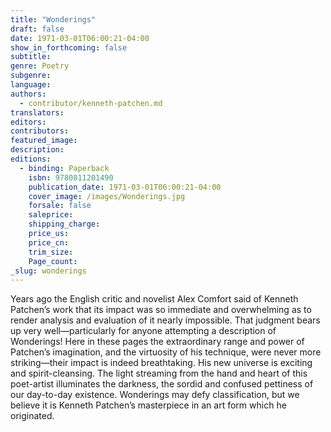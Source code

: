 ```yaml
---
title: "Wonderings"
draft: false
date: 1971-03-01T06:00:21-04:00
show_in_forthcoming: false
subtitle:
genre: Poetry
subgenre:
language:
authors:
  - contributor/kenneth-patchen.md
translators:
editors:
contributors:
featured_image:
description:
editions:
  - binding: Paperback
    isbn: 9780811201490
    publication_date: 1971-03-01T06:00:21-04:00
    cover_image: /images/Wonderings.jpg
    forsale: false
    saleprice:
    shipping_charge:
    price_us:
    price_cn:
    trim_size:
    Page_count:
_slug: wonderings
---
```


Years ago the English critic and novelist Alex Comfort said of Kenneth Patchen’s work that its impact was so immediate and overwhelming as to render analysis and evaluation of it nearly impossible. That judgment bears up very well—particularly for anyone attempting a description of Wonderings! Here in these pages the extraordinary range and power of Patchen’s imagination, and the virtuosity of his technique, were never more striking—their impact is indeed breathtaking. His new universe is exciting and spirit-cleansing. The light streaming from the hand and heart of this poet-artist illuminates the darkness, the sordid and confused pettiness of our day-to-day existence. Wonderings may defy classification, but we believe it is Kenneth Patchen’s masterpiece in an art form which he originated.

